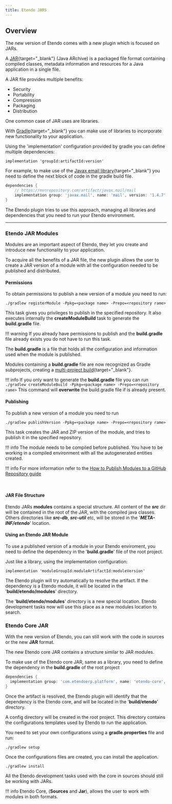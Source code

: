 ```yaml
---
title: Etendo JARS
---
```

## Overview

The new version of Etendo comes with a new plugin which is focused on JARs.

A [JAR](https://docs.oracle.com/javase/8/technotes/guides/jar/jarGuide.html){target="_blank"} (Java ARchive) is a packaged file format containing compiled classes, metadata information and resources for a Java application in a single file. 

A JAR file provides multiple benefits:

-   Security
-   Portability
-   Compression
-   Packaging
-   Distribution


One common case of JAR uses are libraries.

With [Gradle](https://gradle.org/){target="_blank"} you can make use of libraries to incorporate new functionality to your application.

Using the 'implementation' configuration provided by gradle you can define multiple dependencies:

`implementation 'groupId:artifactId:version'`

For example, to make use of the [Javax email library](https://mvnrepository.com/artifact/javax.mail/mail/1.4.7){target="_blank"} you need to define the next block of code in the gradle build file.
``` groovy
dependencies {
	// https://mvnrepository.com/artifact/javax.mail/mail
	implementation group: 'javax.mail', name: 'mail', version: '1.4.7'
}
```


The Etendo plugin tries to use this approach, managing all libraries and dependencies that you need to run your Etendo environment.

---

### Etendo JAR Modules

Modules are an important aspect of Etendo, they let you create and introduce new functionality to your application.

To acquire all the benefits of a JAR file, the new plugin allows the user to create a JAR version of a module with all the configuration needed to be published and distributed.


#### Permissions
To obtain permissions to  publish a new version of a module you need to run:

`./gradlew registerModule -Ppkg=<package name> -Prepo=<repository rame>`

This task gives you privileges to publish in the specified repository. It also executes internally the **createModuleBuild** task to generate the **build.gradle** file.

!!! warning
    If you already have permissions to publish and the **build.gradle** file already exists you do not have to run this task.

The **build.gradle** is a file that holds all the configuration and information used when the module is published.

Modules containing a **build.gradle** file are now recognized as Gradle subprojects, creating a [multi-project build](https://docs.gradle.org/current/userguide/multi_project_builds.html){target="_blank"}.


!!! info
    If you only want to generate the **build.gradle** file you can run
    `./gradlew createModuleBuild -Ppkg=<package name> -Prepo=<repository rame>`
    This command will **overwrite** the build.gradle file if is already present.

#### Publishing

To publish a new version of a module you need to run

`./gradlew publishVersion -Ppkg=<package name> -Prepo=<repository rame>`


This task creates the JAR and ZIP version of the module, and tries to publish it in the specified repository.

!!! info
    The module needs to be compiled before published. You have to be working in a compiled environment with all the autogenerated entities created.

!!! info
    For more information refer to the [How to Publish Modules to a GitHub Repository guide](../../../developer-guide/etendo-classic/how-to-guides/how-to-publish-modules-to-github-repository.md)


<br>

#### JAR File Structure
Etendo JARs **modules** contains a special structure. All content of the ***src*** dir will be contained in the root of the JAR, with the compiled java classes. 
Others directories like ***src-db***, ***src-util*** etc, will be stored in the '***META-INF/etendo***' location.


#### Using an Etendo JAR Module
To use a published version of a module in your Etendo enviroment, you need to define the dependency in the '**build.gradle**' file of the root project.

Just like a library, using the implementation configuration:

`implementation 'moduleGroupId:moduleArtifactId:moduleVersion'`

The Etendo plugin will try automatically to resolve the artifact. If the dependency is a Etendo module, it will be located in the '**build/etendo/modules**' directory.

The '**build/etendo/modules**' directory is a new special location. Etendo development tasks now will use this place as a new modules location to search.

### Etendo Core JAR

With the new version of Etendo, you can still work with the code in sources or the new **JAR** format.

The new Etendo core JAR contains a structure similar to JAR modules.

To make use of the Etendo core JAR, same as a library, you need to define the dependency in the **build.gradle** of the root project

``` groovy
dependencies {
  implementation group: 'com.etendoerp.platform', name: 'etendo-core', version: '22.1.0'
}
```

Once the artifact is resolved, the Etendo plugin will identify that the dependency is the Etendo core, and will be located in the '**build/etendo**' directory.

A config directory will be created in the root project. This directory contains the configurations templates used by Etendo to run the application.

You need to set your own configurations using a **gradle.properties** file and run:

`./gradlew setup`

Once the configurations files are created, you can install the application.

`./gradlew install`

All the Etendo development tasks used with the core in sources should still be working with JARs.


!!! info
    Etendo Core, (**Sources** and **Jar**), allows the user to work with  modules in both formats.